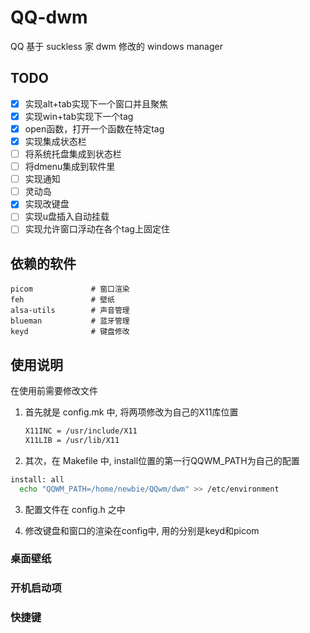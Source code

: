 # QQ-dwm
QQ 基于 suckless 家 dwm 修改的 windows manager

## TODO

- [x] 实现alt+tab实现下一个窗口并且聚焦  
- [x] 实现win+tab实现下一个tag  
- [x] open函数，打开一个函数在特定tag  
- [x] 实现集成状态栏  
- [ ] 将系统托盘集成到状态栏  
- [ ] 将dmenu集成到软件里   
- [ ] 实现通知  
- [ ] 灵动岛  
- [x] 实现改键盘
- [ ] 实现u盘插入自动挂载
- [ ] 实现允许窗口浮动在各个tag上固定住

## 依赖的软件
```
picom             # 窗口渲染
feh               # 壁纸
alsa-utils        # 声音管理
blueman           # 蓝牙管理
keyd              # 键盘修改
```
 
## 使用说明

在使用前需要修改文件

1. 首先就是 config.mk 中, 将两项修改为自己的X11库位置
   ```bash
   X11INC = /usr/include/X11
   X11LIB = /usr/lib/X11
   ```
2. 其次，在 Makefile 中, install位置的第一行QQWM_PATH为自己的配置
  ```bash
  install: all
    echo "QQWM_PATH=/home/newbie/QQwm/dwm" >> /etc/environment
  ```
3. 配置文件在 config.h 之中

4. 修改键盘和窗口的渲染在config中, 用的分别是keyd和picom

### 桌面壁纸

### 开机启动项

### 快捷键

